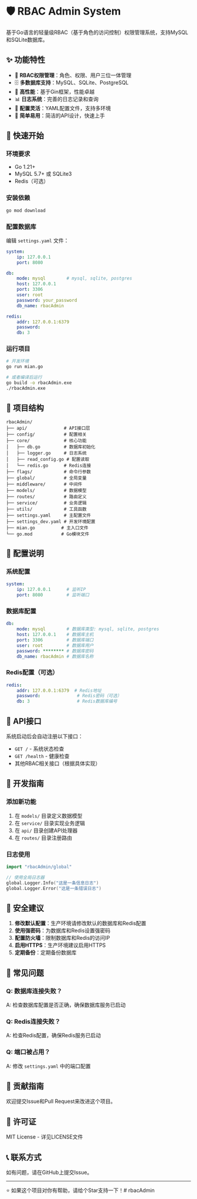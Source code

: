 # 🛡️ RBAC Admin System

基于Go语言的轻量级RBAC（基于角色的访问控制）权限管理系统，支持MySQL和SQLite数据库。

## ✨ 功能特性

- 🔐 **RBAC权限管理**：角色、权限、用户三位一体管理
- 🗄️ **多数据库支持**：MySQL、SQLite、PostgreSQL
- 🚀 **高性能**：基于Gin框架，性能卓越
- 📊 **日志系统**：完善的日志记录和查询
- 🔧 **配置灵活**：YAML配置文件，支持多环境
- 🎯 **简单易用**：简洁的API设计，快速上手

## 🚀 快速开始

### 环境要求

- Go 1.21+
- MySQL 5.7+ 或 SQLite3
- Redis（可选）

### 安装依赖

```bash
go mod download
```

### 配置数据库

编辑 `settings.yaml` 文件：

```yaml
system:
    ip: 127.0.0.1
    port: 8080

db:
    mode: mysql        # mysql, sqlite, postgres
    host: 127.0.0.1
    port: 3306
    user: root
    password: your_password
    db_name: rbacAdmin

redis:
    addr: 127.0.0.1:6379
    password: 
    db: 3
```

### 运行项目

```bash
# 开发环境
go run mian.go

# 或者编译后运行
go build -o rbacAdmin.exe
./rbacAdmin.exe
```

## 📁 项目结构

```
rbacAdmin/
├── api/              # API接口层
├── config/           # 配置相关
├── core/             # 核心功能
│   ├── db.go         # 数据库初始化
│   ├── logger.go     # 日志系统
│   ├── read_config.go # 配置读取
│   └── redis.go      # Redis连接
├── flags/            # 命令行参数
├── global/           # 全局变量
├── middleware/       # 中间件
├── models/           # 数据模型
├── routes/           # 路由定义
├── service/          # 业务逻辑
├── utils/            # 工具函数
├── settings.yaml     # 主配置文件
├── settings_dev.yaml # 开发环境配置
├── mian.go          # 主入口文件
└── go.mod           # Go模块文件
```

## 🔧 配置说明

### 系统配置
```yaml
system:
    ip: 127.0.0.1      # 监听IP
    port: 8080         # 监听端口
```

### 数据库配置
```yaml
db:
    mode: mysql        # 数据库类型: mysql, sqlite, postgres
    host: 127.0.0.1    # 数据库主机
    port: 3306         # 数据库端口
    user: root         # 数据库用户
    password: ******** # 数据库密码
    db_name: rbacAdmin # 数据库名称
```

### Redis配置（可选）
```yaml
redis:
    addr: 127.0.0.1:6379  # Redis地址
    password:              # Redis密码（可选）
    db: 3                  # Redis数据库编号
```

## 🎯 API接口

系统启动后会自动注册以下接口：

- `GET /` - 系统状态检查
- `GET /health` - 健康检查
- 其他RBAC相关接口（根据具体实现）

## 📝 开发指南

### 添加新功能

1. 在 `models/` 目录定义数据模型
2. 在 `service/` 目录实现业务逻辑
3. 在 `api/` 目录创建API处理器
4. 在 `routes/` 目录注册路由

### 日志使用

```go
import "rbacAdmin/global"

// 使用全局日志器
global.Logger.Info("这是一条信息日志")
global.Logger.Error("这是一条错误日志")
```

## 🔐 安全建议

1. **修改默认配置**：生产环境请修改默认的数据库和Redis配置
2. **使用强密码**：为数据库和Redis设置强密码
3. **配置防火墙**：限制数据库和Redis的访问IP
4. **启用HTTPS**：生产环境建议启用HTTPS
5. **定期备份**：定期备份数据库

## 🐛 常见问题

### Q: 数据库连接失败？
A: 检查数据库配置是否正确，确保数据库服务已启动

### Q: Redis连接失败？
A: 检查Redis配置，确保Redis服务已启动

### Q: 端口被占用？
A: 修改 `settings.yaml` 中的端口配置

## 🤝 贡献指南

欢迎提交Issue和Pull Request来改进这个项目。

## 📄 许可证

MIT License - 详见LICENSE文件

## 📞 联系方式

如有问题，请在GitHub上提交Issue。

---

⭐ 如果这个项目对你有帮助，请给个Star支持一下！#   r b a c A d m i n 
 
 
